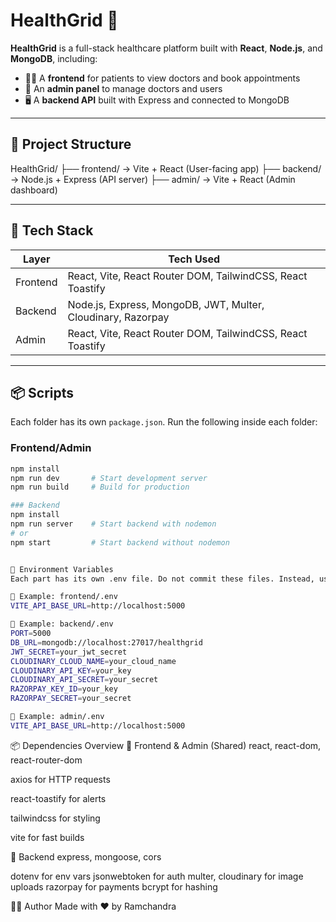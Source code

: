 # HealthGrid 🏥

**HealthGrid** is a full-stack healthcare platform built with **React**, **Node.js**, and **MongoDB**, including:

- 🧑‍⚕️ A **frontend** for patients to view doctors and book appointments
- 🔧 An **admin panel** to manage doctors and users
- 🖥️ A **backend API** built with Express and connected to MongoDB

---

## 📁 Project Structure

HealthGrid/
├── frontend/ → Vite + React (User-facing app)
├── backend/ → Node.js + Express (API server)
├── admin/ → Vite + React (Admin dashboard)

---

## 🔧 Tech Stack

| Layer    | Tech Used                                                    |
| -------- | ------------------------------------------------------------ |
| Frontend | React, Vite, React Router DOM, TailwindCSS, React Toastify   |
| Backend  | Node.js, Express, MongoDB, JWT, Multer, Cloudinary, Razorpay |
| Admin    | React, Vite, React Router DOM, TailwindCSS, React Toastify   |

---

## 📦 Scripts

Each folder has its own `package.json`. Run the following inside each folder:

### Frontend/Admin

```bash
npm install
npm run dev       # Start development server
npm run build     # Build for production

### Backend
npm install
npm run server    # Start backend with nodemon
# or
npm start         # Start backend without nodemon


📂 Environment Variables
Each part has its own .env file. Do not commit these files. Instead, use .env.example files to share variable structure.

🔑 Example: frontend/.env
VITE_API_BASE_URL=http://localhost:5000

🔑 Example: backend/.env
PORT=5000
DB_URL=mongodb://localhost:27017/healthgrid
JWT_SECRET=your_jwt_secret
CLOUDINARY_CLOUD_NAME=your_cloud_name
CLOUDINARY_API_KEY=your_key
CLOUDINARY_API_SECRET=your_secret
RAZORPAY_KEY_ID=your_key
RAZORPAY_SECRET=your_secret

🔑 Example: admin/.env
VITE_API_BASE_URL=http://localhost:5000
```

📦 Dependencies Overview
🔹 Frontend & Admin (Shared)
react, react-dom, react-router-dom

axios for HTTP requests

react-toastify for alerts

tailwindcss for styling

vite for fast builds

🔹 Backend
express, mongoose, cors

dotenv for env vars
jsonwebtoken for auth
multer, cloudinary for image uploads
razorpay for payments
bcrypt for hashing

🙋‍♂️ Author
Made with ❤️ by Ramchandra
